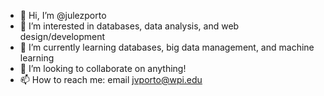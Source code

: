 - 👋 Hi, I’m @julezporto
- 👀 I’m interested in databases, data analysis, and web design/development
- 🌱 I’m currently learning databases, big data management, and machine learning
- 💞️ I’m looking to collaborate on anything!
- 📫 How to reach me: email jvporto@wpi.edu

<!---
julezporto/julezporto is a ✨ special ✨ repository because its `README.md` (this file) appears on your GitHub profile.
You can click the Preview link to take a look at your changes.
--->
